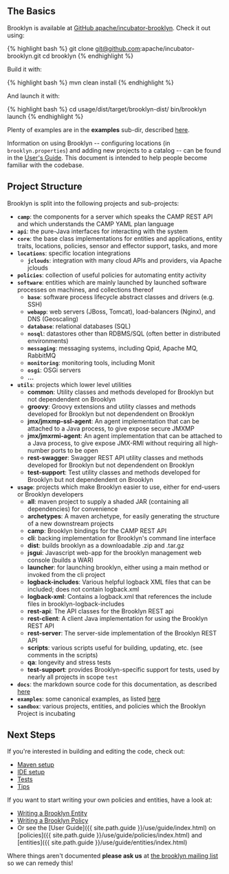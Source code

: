 ## The Basics

Brooklyn is available at [GitHub apache/incubator-brooklyn](http://github.com/apache/incubator-brooklyn).  Check it out using:

{% highlight bash %}
git clone git@github.com:apache/incubator-brooklyn.git
cd brooklyn
{% endhighlight %}

Build it with:

{% highlight bash %}
mvn clean install
{% endhighlight %}

And launch it with:

{% highlight bash %}
cd usage/dist/target/brooklyn-dist/
bin/brooklyn launch
{% endhighlight %}

Plenty of examples are in the **examples** sub-dir,
described [here]({{site.path.guide}}/use/examples).

Information on using Brooklyn -- configuring locations (in `brooklyn.properties`) 
and adding new projects to a catalog -- can be found in the [User's Guide]({{site.path.guide}}/use/guide/quickstart/index.html).
This document is intended to help people become familiar with the codebase.

## Project Structure

Brooklyn is split into the following projects and sub-projects:

* **``camp``**: the components for a server which speaks the CAMP REST API and which understands the CAMP YAML plan language
* **``api``**: the pure-Java interfaces for interacting with the system
* **``core``**: the base class implementations for entities and applications, entity traits, locations, policies, sensor and effector support, tasks, and more 
* **``locations``**: specific location integrations
    * **``jclouds``**: integration with many cloud APIs and providers, via Apache jclouds
* **``policies``**: collection of useful policies for automating entity activity  
* **``software``**: entities which are mainly launched by launched software processes on machines, and collections thereof
    * **``base``**: software process lifecycle abstract classes and drivers (e.g. SSH) 
    * **``webapp``**: web servers (JBoss, Tomcat), load-balancers (Nginx), and DNS (Geoscaling) 
    * **``database``**: relational databases (SQL) 
    * **``nosql``**: datastores other than RDBMS/SQL (often better in distributed environments) 
    * **``messaging``**: messaging systems, including Qpid, Apache MQ, RabbitMQ 
    * **``monitoring``**: monitoring tools, including Monit
    * **``osgi``**: OSGi servers 
    * **...**
* **``utils``**: projects which lower level utilities
    * **common**: Utility classes and methods developed for Brooklyn but not dependendent on Brooklyn
    * **groovy**: Groovy extensions and utility classes and methods developed for Brooklyn but not dependendent on Brooklyn
    * **jmx/jmxmp-ssl-agent**: An agent implementation that can be attached to a Java process, to give expose secure JMXMP
    * **jmx/jmxrmi-agent**: An agent implementation that can be attached to a Java process, to give expose JMX-RMI without requiring all high-number ports to be open
    * **rest-swagger**: Swagger REST API utility classes and methods developed for Brooklyn but not dependendent on Brooklyn
    * **test-support**: Test utility classes and methods developed for Brooklyn but not dependendent on Brooklyn
* **``usage``**: projects which make Brooklyn easier to use, either for end-users or Brooklyn developers
    * **all**: maven project to supply a shaded JAR (containing all dependencies) for convenience
    * **archetypes**: A maven archetype, for easily generating the structure of a new downstream projects 
    * **camp**: Brooklyn bindings for the CAMP REST API
    * **cli**: backing implementation for Brooklyn's command line interface
    * **dist**: builds brooklyn as a downloadable .zip and .tar.gz
    * **jsgui**: Javascript web-app for the brooklyn management web console (builds a WAR)
    * **launcher**: for launching brooklyn, either using a main method or invoked from the cli project
    * **logback-includes**: Various helpful logback XML files that can be included; does not contain logback.xml 
    * **logback-xml**: Contains a logback.xml that references the include files in brooklyn-logback-includes
    * **rest-api**: The API classes for the Brooklyn REST api
    * **rest-client**: A client Java implementation for using the Brooklyn REST API 
    * **rest-server**: The server-side implementation of the Brooklyn REST API
    * **scripts**: various scripts useful for building, updating, etc. (see comments in the scripts)
    * **qa**: longevity and stress tests
    * **test-support**: provides Brooklyn-specific support for tests, used by nearly all projects in scope ``test``
* **``docs``**: the markdown source code for this documentation, as described [here]({{site.path.guide}}/dev/tips/update-docs.html)
* **``examples``**: some canonical examples, as listed [here]({{site.path.guide}}/use/examples)
* **``sandbox``**: various projects, entities, and policies which the Brooklyn Project is incubating

 
## Next Steps

If you're interested in building and editing the code, check out:

* [Maven setup](../build/index.html)
* [IDE setup](../build/ide.html)
* [Tests](../build/tests.html)
* [Tips](../tips/index.html)

If you want to start writing your own policies and entities, have a look at:

* [Writing a Brooklyn Entity](entity.html)
* [Writing a Brooklyn Policy](policy.html)
* Or see the [User Guide]({{ site.path.guide }}/use/guide/index.html) 
  on [policies]({{ site.path.guide }}/use/guide/policies/index.html)
  and [entities]({{ site.path.guide }}/use/guide/entities/index.html)

Where things aren't documented **please ask us** at 
[the brooklyn mailing list](https://mail-archives.apache.org/mod_mbox/incubator-brooklyn-dev/)
so we can remedy this!
